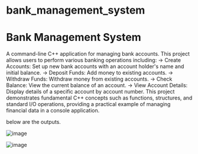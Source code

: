 # bank_management_system
# Bank Management System
A command-line C++ application for managing bank accounts. This project allows users to perform various banking operations including:
-> Create Accounts: Set up new bank accounts with an account holder's name and initial balance.
-> Deposit Funds: Add money to existing accounts.
-> Withdraw Funds: Withdraw money from existing accounts.
-> Check Balance: View the current balance of an account.
-> View Account Details: Display details of a specific account by account number.
This project demonstrates fundamental C++ concepts such as functions, structures, and standard I/O operations, providing a practical example of managing financial data in a console application.

below are the outputs.

![image](https://github.com/user-attachments/assets/66704054-5bf7-434f-a7df-d99c6f4a5e16)

![image](https://github.com/user-attachments/assets/30dbc3f0-1c30-4f54-b5fb-3003b37fe1a6)

